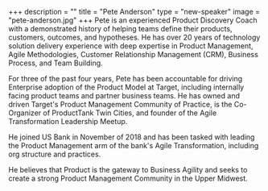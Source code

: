 +++
description = ""
title = "Pete Anderson"
type = "new-speaker"
image = "pete-anderson.jpg"
+++
Pete is an experienced Product Discovery Coach with a demonstrated history of helping teams define their products, customers, outcomes, and hypotheses. He has over 20 years of technology solution delivery experience with deep expertise in Product Management, Agile Methodologies, Customer Relationship Management (CRM), Business Process, and Team Building. 

For three of the past four years, Pete has been accountable for driving Enterprise adoption of the Product Model at Target, including internally facing product teams and partner business teams. He has owned and driven Target's Product Management Community of Practice, is the Co-Organizer of ProductTank Twin Cities, and founder of the Agile Transformation Leadership Meetup. 

He joined US Bank in November of 2018 and has been tasked with leading the Product Management arm of the bank's Agile Transformation, including org structure and practices.

He believes that Product is the gateway to Business Agility and seeks to create a strong Product Management Community in the Upper Midwest.